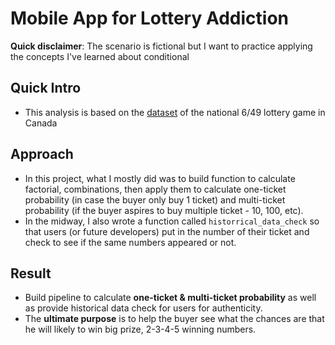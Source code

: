 # Mobile App for Lottery Addiction
**Quick disclaimer**: The scenario is fictional but I want to practice applying the concepts I've learned about conditional 

## Quick Intro
- This analysis is based on the [dataset](https://www.kaggle.com/datascienceai/lottery-dataset) of the national 6/49 lottery game in Canada

## Approach
- In this project, what I mostly did was to build function to calculate factorial, combinations, then apply them to calculate one-ticket probability (in case the buyer only buy 1 ticket) and multi-ticket probability (if the buyer aspires to buy multiple ticket - 10, 100, etc).
- In the midway, I also wrote a function called `historrical_data_check` so that users (or future developers) put in the number of their ticket and check to see if the same numbers appeared or not.

## Result
- Build pipeline to calculate **one-ticket & multi-ticket probability** as well as provide historical data check for users for authenticity.
-  The **ultimate purpose** is to help the buyer see what the chances are that he will likely to win big prize, 2-3-4-5 winning numbers.
